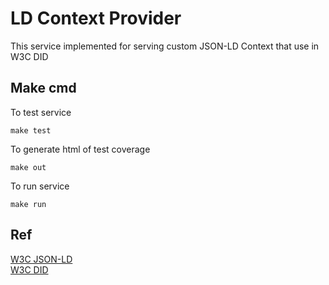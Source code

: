 # LD Context Provider
This service implemented for serving custom JSON-LD Context that use in W3C DID 

## Make cmd
To test service
```
make test
```

To generate html of test coverage
```
make out
```

To run service
```
make run
```

## Ref
[W3C JSON-LD](https://www.w3.org/TR/json-ld11/)<br>
[W3C DID](https://www.w3.org/TR/did-core/)